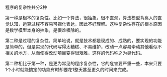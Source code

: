 程序的复杂性共分2种  

第一种是根本的复杂性。比如一个算法，很抽象，很不直观，算法模型背离人的直觉认知，运算过程不容易可视化表达，因此不好理解。这种复杂性存在的根本原因是数学模型本身的抽象，是很难根除的。

第二种是过程的复杂性，简单地说，就是技术都是现成的、成熟的，要实现的功能是简单的，但是实现的代码写得太糟糕、不易维护，改动一点容易牵动其他看似不相关的地方，从而使得改动项目变得很艰难，这样的代码称之为臭代码。

第二种相比于第一种，是更为常见的程序复杂性，它的危害要严重一些，本来只要1个小时就能搞定的功能有时却要花1整天甚至更久的时间来完成。
